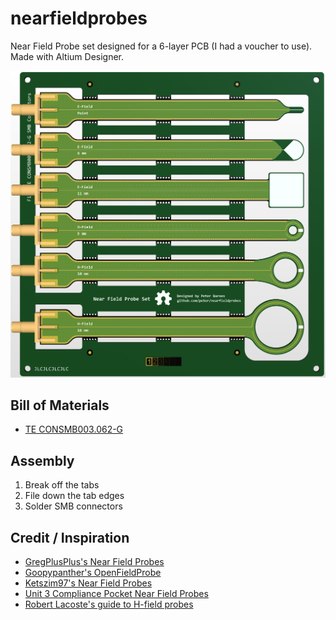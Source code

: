 # nearfieldprobes
Near Field Probe set designed for a 6-layer PCB (I had a voucher to use). Made with Altium Designer.

![top 3d view of a set of near field probes](/media/TopView.png)

## Bill of Materials
* [TE CONSMB003.062-G ](https://www.te.com/en/product-L9000282-01.html)

## Assembly
1. Break off the tabs
2. File down the tab edges
3. Solder SMB connectors

## Credit / Inspiration
* [GregPlusPlus's Near Field Probes](https://github.com/GregPlusPlus/Near-Field_Probes)
* [Goopypanther's OpenFieldProbe](https://github.com/goopypanther/OpenFieldProbe)
* [Ketszim97's Near Field Probes](https://github.com/ketszim97/NearField_PCB_Probes)
* [Unit 3 Compliance Pocket Near Field Probes](https://www.unit3compliance.co.uk/probe5/)
* [Robert Lacoste's guide to H-field probes](https://circuitcellar.com/research-design-hub/near-field-magnetic-probes/)